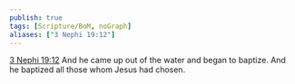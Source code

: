 ```yaml
---
publish: true
tags: [Scripture/BoM, noGraph]
aliases: ["3 Nephi 19:12"]
---
```

[3 Nephi 19:12](https://churchofjesuschrist.org/study/scriptures/bofm/3-ne/19?lang=eng&id=p12#p12) And he came up out of the water and began to baptize. And he baptized all those whom Jesus had chosen.
